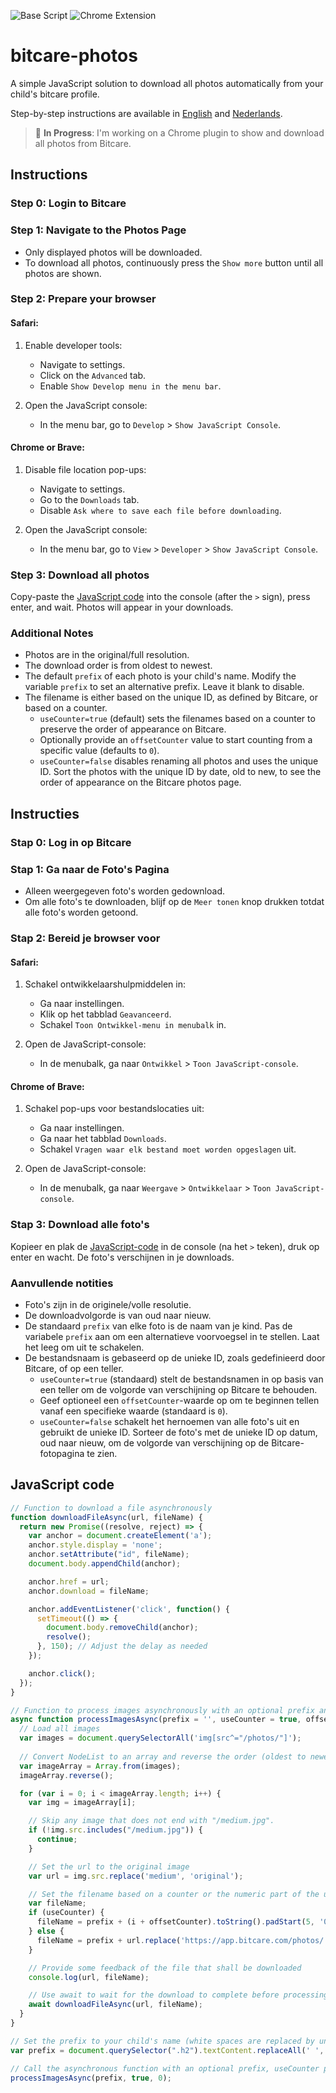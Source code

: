 ![Base Script](https://img.shields.io/badge/Base%20Code-Working-brightgreen)
![Chrome Extension](https://img.shields.io/badge/Chrome%20Extension-Testing-orange)


# bitcare-photos

A simple JavaScript solution to download all photos automatically from your child's bitcare profile.

Step-by-step instructions are available in [English](#instructions) and [Nederlands](#instructies).

> 🚧 **In Progress**: I'm working on a Chrome plugin to show and download all photos from Bitcare.

## Instructions

### Step 0: Login to Bitcare

### Step 1: Navigate to the Photos Page

- Only displayed photos will be downloaded.
- To download all photos, continuously press the `Show more` button until all photos are shown.

### Step 2: Prepare your browser

#### Safari:

1. Enable developer tools:
   - Navigate to settings.
   - Click on the `Advanced` tab.
   - Enable `Show Develop menu in the menu bar`.

2. Open the JavaScript console:
   - In the menu bar, go to `Develop` > `Show JavaScript Console`.

#### Chrome or Brave:

1. Disable file location pop-ups:
   - Navigate to settings.
   - Go to the `Downloads` tab.
   - Disable `Ask where to save each file before downloading`.

2. Open the JavaScript console:
   - In the menu bar, go to `View` > `Developer` > `Show JavaScript Console`.

### Step 3: Download all photos

Copy-paste the [JavaScript code](#javascript-code) into the console (after the `>` sign), press enter, and wait. Photos will appear in your downloads.

### Additional Notes

- Photos are in the original/full resolution.
- The download order is from oldest to newest.
- The default `prefix` of each photo is your child's name. Modify the variable `prefix` to set an alternative prefix. Leave it blank to disable.
- The filename is either based on the unique ID, as defined by Bitcare, or based on a counter.
  - `useCounter=true` (default) sets the filenames based on a counter to preserve the order of appearance on Bitcare.
  - Optionally provide an `offsetCounter` value to start counting from a specific value (defaults to `0`).
  - `useCounter=false` disables renaming all photos and uses the unique ID. Sort the photos with the unique ID by date, old to new, to see the order of appearance on the Bitcare photos page.

## Instructies

### Stap 0: Log in op Bitcare

### Stap 1: Ga naar de Foto's Pagina

- Alleen weergegeven foto's worden gedownload.
- Om alle foto's te downloaden, blijf op de `Meer tonen` knop drukken totdat alle foto's worden getoond.

### Stap 2: Bereid je browser voor

#### Safari:

1. Schakel ontwikkelaarshulpmiddelen in:
   - Ga naar instellingen.
   - Klik op het tabblad `Geavanceerd`.
   - Schakel `Toon Ontwikkel-menu in menubalk` in.

2. Open de JavaScript-console:
   - In de menubalk, ga naar `Ontwikkel` > `Toon JavaScript-console`.

#### Chrome of Brave:

1. Schakel pop-ups voor bestandslocaties uit:
   - Ga naar instellingen.
   - Ga naar het tabblad `Downloads`.
   - Schakel `Vragen waar elk bestand moet worden opgeslagen` uit.

2. Open de JavaScript-console:
   - In de menubalk, ga naar `Weergave` > `Ontwikkelaar` > `Toon JavaScript-console`.

### Stap 3: Download alle foto's

Kopieer en plak de [JavaScript-code](#javascript-code) in de console (na het `>` teken), druk op enter en wacht. De foto's verschijnen in je downloads.

### Aanvullende notities

- Foto's zijn in de originele/volle resolutie.
- De downloadvolgorde is van oud naar nieuw.
- De standaard `prefix` van elke foto is de naam van je kind. Pas de variabele `prefix` aan om een alternatieve voorvoegsel in te stellen. Laat het leeg om uit te schakelen.
- De bestandsnaam is gebaseerd op de unieke ID, zoals gedefinieerd door Bitcare, of op een teller.
  - `useCounter=true` (standaard) stelt de bestandsnamen in op basis van een teller om de volgorde van verschijning op Bitcare te behouden.
  - Geef optioneel een `offsetCounter`-waarde op om te beginnen tellen vanaf een specifieke waarde (standaard is `0`).
  - `useCounter=false` schakelt het hernoemen van alle foto's uit en gebruikt de unieke ID. Sorteer de foto's met de unieke ID op datum, oud naar nieuw, om de volgorde van verschijning op de Bitcare-fotopagina te zien.


## JavaScript code
```javascript
// Function to download a file asynchronously
function downloadFileAsync(url, fileName) {
  return new Promise((resolve, reject) => {
    var anchor = document.createElement('a');
    anchor.style.display = 'none';
    anchor.setAttribute("id", fileName);
    document.body.appendChild(anchor);

    anchor.href = url;
    anchor.download = fileName;

    anchor.addEventListener('click', function() {
      setTimeout(() => {
        document.body.removeChild(anchor);
        resolve();
      }, 150); // Adjust the delay as needed
    });

    anchor.click();
  });
}

// Function to process images asynchronously with an optional prefix and reversed order
async function processImagesAsync(prefix = '', useCounter = true, offsetCounter = 0) {
  // Load all images
  var images = document.querySelectorAll('img[src^="/photos/"]');
  
  // Convert NodeList to an array and reverse the order (oldest to newest)
  var imageArray = Array.from(images);
  imageArray.reverse();

  for (var i = 0; i < imageArray.length; i++) {
    var img = imageArray[i];

    // Skip any image that does not end with "/medium.jpg".
    if (!img.src.includes("/medium.jpg")) {
      continue;
    }

    // Set the url to the original image
    var url = img.src.replace('medium', 'original');

    // Set the filename based on a counter or the numeric part of the url
    var fileName;
    if (useCounter) {
      fileName = prefix + (i + offsetCounter).toString().padStart(5, '0') + '.jpg';
    } else {
      fileName = prefix + url.replace('https://app.bitcare.com/photos/', '').replace('/original', '');
    }

    // Provide some feedback of the file that shall be downloaded
    console.log(url, fileName);

    // Use await to wait for the download to complete before processing the next image
    await downloadFileAsync(url, fileName);
  }
}

// Set the prefix to your child's name (white spaces are replaced by underscores).
var prefix = document.querySelector(".h2").textContent.replaceAll(' ', '_') + '_';

// Call the asynchronous function with an optional prefix, useCounter parameter, and the offsetCounter value
processImagesAsync(prefix, true, 0);
```
